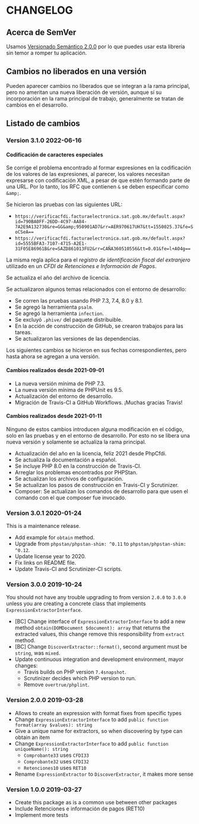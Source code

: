 # CHANGELOG

## Acerca de SemVer

Usamos [Versionado Semántico 2.0.0](SEMVER.md) por lo que puedes usar esta librería sin temor a romper tu aplicación.

## Cambios no liberados en una versión

Pueden aparecer cambios no liberados que se integran a la rama principal, pero no ameritan una nueva liberación de
versión, aunque sí su incorporación en la rama principal de trabajo, generalmente se tratan de cambios en el desarrollo.

## Listado de cambios

### Version 3.1.0 2022-06-16

#### Codificación de caracteres especiales

Se corrige el problema encontrado al formar expresiones en la codificación de los valores de las expresiones,
al parecer, los valores necesitan expresarse con codificación XML, a pesar de que estén formando parte de una URL.
Por lo tanto, los RFC que contienen `&` se deben especificar como `&amp;`.

Se hicieron las pruebas con las siguientes URL:

- `https://verificacfdi.facturaelectronica.sat.gob.mx/default.aspx?id=790BA0FF-26DD-4C97-AA84-7A2E9A132730&re=GG&amp;950901AD7&rr=AER970617UH7&tt=1550025.37&fe=SoCSeA==`
- `https://verificacfdi.facturaelectronica.sat.gob.mx/default.aspx?id=5555BFA3-7107-4715-A2E1-31F05E86961B&re=SAZD861013FU2&rr=CAÑA360510556&tt=0.01&fe=l+AO4g==`

La misma regla aplica para el *registro de identificación fiscal del extranjero* utilizado en un
*CFDI de Retenciones e Información de Pagos*.

Se actualiza el año del archivo de licencia.

Se actualizaron algunos temas relacionados con el entorno de desarrollo:

- Se corren las pruebas usando PHP 7.3, 7.4, 8.0 y 8.1.
- Se agregó la herramienta `psalm`.
- Se agregó la herramienta `infection`.
- Se excluyó `.phive/` del paquete distribuible.
- En la acción de construcción de GitHub, se crearon trabajos para las tareas.
- Se actualizaron las versiones de las dependencias.

Los siguientes cambios se hicieron en sus fechas correspondientes, pero hasta ahora se agregan a una versión.

#### Cambios realizados desde 2021-09-01

- La nueva versión mínima de PHP 7.3.
- La nueva versión mínima de PHPUnit es 9.5.
- Actualización del entorno de desarrollo.
- Migración de Travis-CI a GitHub Workflows. ¡Muchas gracias Travis!

#### Cambios realizados desde 2021-01-11

Ninguno de estos cambios introducen alguna modificación en el código, solo en las pruebas y en el entorno de desarrollo.
Por esto no se libera una nueva versión y solamente se actualiza la rama principal.

- Actualización del año en la licencia, feliz 2021 desde PhpCfdi.
- Se actualiza la documentación a español.
- Se incluye PHP 8.0 en la construcción de Travis-CI.
- Arreglar los problemas encontrados por PHPStan.
- Se actualizan los archivos de configuración.
- Se actualizan los pasos de construcción en Travis-CI y Scrutinizer.
- Composer: Se actualizan los comandos de desarrollo para que usen el comando con el que composer fue invocado.

### Version 3.0.1 2020-01-24

This is a maintenance release.

- Add example for `obtain` method.
- Upgrade from `phpstan/phpstan-shim: ^0.11` to `phpstan/phpstan-shim: ^0.12`.
- Update license year to 2020.
- Fix links on README file.
- Update Travis-CI and Scrutinizer-CI scripts.

### Version 3.0.0 2019-10-24

You should not have any trouble upgrading to from version `2.0.0` to `3.0.0` unless you are creating a concrete
class that implements `ExpressionExtractorInterface`. 

- [BC] Change interface of `ExpressionExtractorInterface` to add a new method `obtain(DOMDocument $document): array`
  that returns the extracted values, this change remove this responsibility from `extract` method.
- [BC] Change `DiscoverExtractor::format()`, second argument must be `string`, was `mixed`.
- Update continuous integration and development environment, mayor changes:
    - Travis builds on PHP version `7.4snapshot`.
    - Scrutinizer decides which PHP version to run.
    - Remove `overtrue/phplint`.

### Version 2.0.0 2019-03-28

- Allows to create an expression with format fixes from specific types
- Change `ExpressionExtractorInterface` to add `public function format(array $values): string`
- Give a unique name for extractors, so when discovering by type can obtain an item
- Change `ExpressionExtractorInterface` to add `public function uniqueName(): string`
    - `Comprobante33` uses `CFDI33`
    - `Comprobante32` uses `CFDI32`
    - `Retenciones10` uses `RET10`
- Rename `ExpressionExtractor` to `DiscoverExtractor`, it makes more sense

### Version 1.0.0 2019-03-27

- Create this package as is a common use between other packages
- Include Retenciones e información de pagos (RET10)
- Implement more tests
